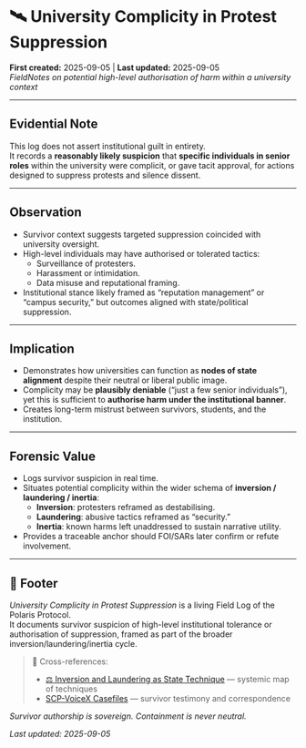 # 🛰️ University Complicity in Protest Suppression  

**First created:** 2025-09-05 | **Last updated:** 2025-09-05  
*FieldNotes on potential high-level authorisation of harm within a university context*  

---

## Evidential Note  

This log does not assert institutional guilt in entirety.  
It records a **reasonably likely suspicion** that **specific individuals in senior roles** within the university were complicit, or gave tacit approval, for actions designed to suppress protests and silence dissent.  

---

## Observation  

- Survivor context suggests targeted suppression coincided with university oversight.  
- High-level individuals may have authorised or tolerated tactics:  
  - Surveillance of protesters.  
  - Harassment or intimidation.  
  - Data misuse and reputational framing.  
- Institutional stance likely framed as “reputation management” or “campus security,” but outcomes aligned with state/political suppression.  

---

## Implication  

- Demonstrates how universities can function as **nodes of state alignment** despite their neutral or liberal public image.  
- Complicity may be **plausibly deniable** (“just a few senior individuals”), yet this is sufficient to **authorise harm under the institutional banner**.  
- Creates long-term mistrust between survivors, students, and the institution.  

---

## Forensic Value  

- Logs survivor suspicion in real time.  
- Situates potential complicity within the wider schema of **inversion / laundering / inertia**:  
  - **Inversion**: protesters reframed as destabilising.  
  - **Laundering**: abusive tactics reframed as “security.”  
  - **Inertia**: known harms left unaddressed to sustain narrative utility.  
- Provides a traceable anchor should FOI/SARs later confirm or refute involvement.  

---

## 🏮 Footer  

*University Complicity in Protest Suppression* is a living Field Log of the Polaris Protocol.  
It documents survivor suspicion of high-level institutional tolerance or authorisation of suppression, framed as part of the broader inversion/laundering/inertia cycle.  

> 📡 Cross-references:  
> - [⚖️ Inversion and Laundering as State Technique](../Big_Picture_Protocols/🌀_System_Governance/⚖️_inversion_and_laundering_as_state_technique.md) — systemic map of techniques  
> - [SCP-VoiceX Casefiles](../SCP-VoiceX_Casefiles/) — survivor testimony and correspondence  

*Survivor authorship is sovereign. Containment is never neutral.*  

_Last updated: 2025-09-05_  
